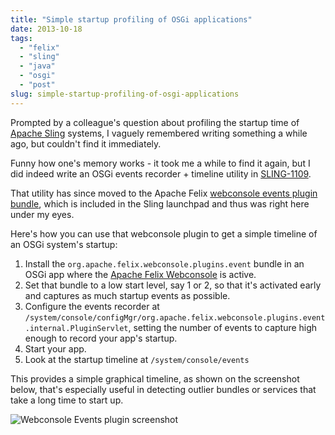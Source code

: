 ```yaml
---
title: "Simple startup profiling of OSGi applications"
date: 2013-10-18
tags: 
  - "felix"
  - "sling"
  - "java"
  - "osgi"
  - "post"
slug: simple-startup-profiling-of-osgi-applications
---
```


Prompted by a colleague's question about profiling the startup time of [Apache Sling](http://sling.apache.org/) systems, I vaguely remembered writing something a while ago, but couldn't find it immediately.

Funny how one's memory works - it took me a while to find it again, but I did indeed write an OSGi events recorder + timeline utility in [SLING-1109](https://issues.apache.org/jira/browse/SLING-1109).

That utility has since moved to the Apache Felix [webconsole events plugin bundle](http://svn.apache.org/repos/asf/felix/trunk/webconsole-plugins/event), which is included in the Sling launchpad and thus was right here under my eyes.

Here's how you can use that webconsole plugin to get a simple timeline of an OSGi system's startup:

1. Install the `org.apache.felix.webconsole.plugins.event` bundle in an OSGi app where the [Apache Felix Webconsole](http://felix.apache.org/site/apache-felix-web-console.html) is active.
2. Set that bundle to a low start level, say 1 or 2, so that it's activated early and captures as much startup events as possible.
3. Configure the events recorder at `/system/console/configMgr/org.apache.felix.webconsole.plugins.event.internal.PluginServlet`, setting the number of events to capture high enough to record your app's startup.
4. Start your app.
5. Look at the startup timeline at `/system/console/events`

This provides a simple graphical timeline, as shown on the screenshot below, that's especially useful in detecting outlier bundles or services that take a long time to start up.

![Webconsole Events plugin screenshot](/assets/images/webconsole-events-716.jpg "webconsole-events-716.jpg")
